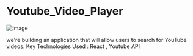# Youtube_Video_Player

![image](https://user-images.githubusercontent.com/90995877/179419146-1c65e525-f48d-4eef-af48-6e540b47d99c.png)

we're building an application that will allow users to search for YouTube videos.
Key Technologies Used : React , Youtube API
